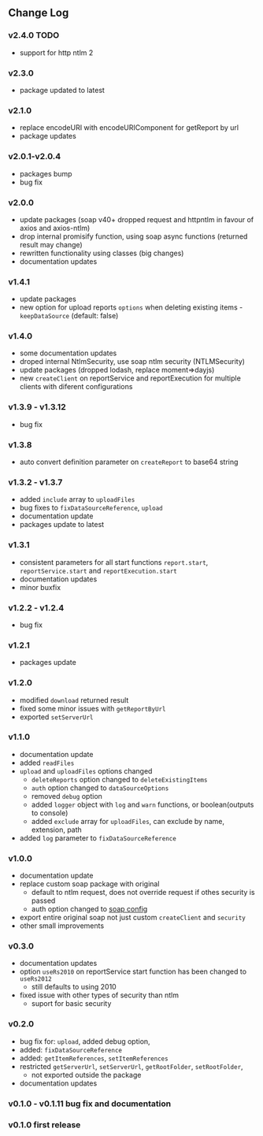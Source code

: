 ## Change Log

### v2.4.0 TODO
- support for http ntlm 2
### v2.3.0
- package updated to latest
### v2.1.0
- replace encodeURI with encodeURIComponent for getReport by url 
- package updates
### v2.0.1-v2.0.4
- packages bump
- bug fix
### v2.0.0
- update packages (soap v40+ dropped request and httpntlm in favour of axios and axios-ntlm)
- drop internal promisify function, using soap async functions (returned result may change)
- rewritten functionality using classes (big changes)
- documentation updates

### v1.4.1
- update packages
- new option for upload reports `options` when deleting existing items - `keepDataSource` (default: false)

### v1.4.0
- some documentation updates
- droped internal NtlmSecurity, use soap ntlm security (NTLMSecurity)
- update packages (dropped lodash, replace moment=>dayjs)
- new `createClient` on reportService and reportExecution for multiple clients with diferent configurations

### v1.3.9 - v1.3.12
- bug fix

### v1.3.8
- auto convert definition parameter on `createReport` to base64 string

### v1.3.2 - v1.3.7 
- added `include` array to `uploadFiles`
- bug fixes to `fixDataSourceReference`, `upload`
- documentation update
- packages update to latest

### v1.3.1

- consistent parameters for all start functions `report.start`, `reportService.start` and `reportExecution.start` 
- documentation updates
- minor buxfix

### v1.2.2 - v1.2.4

- bug fix

### v1.2.1

- packages update 

### v1.2.0

- modified `download` returned result
- fixed some minor issues with `getReportByUrl`
- exported `setServerUrl`

### v1.1.0

- documentation update
- added `readFiles`
- `upload` and `uploadFiles` options changed
    - `deleteReports` option changed to `deleteExistingItems`
    - `auth` option changed to `dataSourceOptions`
    - removed `debug` option 
    - added `logger` object with `log` and `warn` functions, or boolean(outputs to console)
    - added `exclude` array for `uploadFiles`, can exclude by name, extension, path
- added `log` parameter to `fixDataSourceReference` 

### v1.0.0

- documentation update
- replace custom soap package with original
    - default to ntlm request, does not override request if othes security is passed
    - auth option changed to [soap config](https://www.npmjs.com/package/soap#options)
- export entire original soap not just custom `createClient` and `security`
- other small improvements

### v0.3.0

- documentation updates
- option `useRs2010` on reportService start function has been changed to `useRs2012`
    - still defaults to using 2010
- fixed issue with other types of security than ntlm
    - suport for basic security

### v0.2.0 

- bug fix for: `upload`, added debug option, 
- added: `fixDataSourceReference`
- added: `getItemReferences`, `setItemReferences`
- restricted `getServerUrl`, `setServerUrl`, `getRootFolder`, `setRootFolder`, 
    - not exported outside the package
- documentation updates

### v0.1.0 - v0.1.11 bug fix and documentation

### v0.1.0 first release
